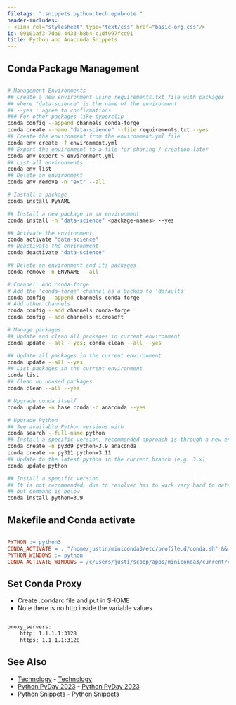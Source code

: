 ```yaml
---
filetags: ":snippets:python:tech:epubnote:"
header-includes:
- <link rel="stylesheet" type="text/css" href="basic-org.css"/>
id: 09101af3-7da0-4433-b8b4-c1df997fcd91
title: Python and Anaconda Snippets
---
```


<link rel="stylesheet" type="text/css" href="basic-org.css"/>

## Conda Package Management

``` bash

# Management Environments
## Create a new environment using requirements.txt file with packages
## where "data-science" is the name of the environment
## --yes : agree to confirmations
### For other packages like pyperclip
conda config --append channels conda-forge
conda create --name "data-science" --file requirements.txt --yes
## Create the environment from the environment.yml file
conda env create -f environment.yml
## Export the environment to a file for sharing / creation later
conda env export > environment.yml
## List all environments
conda env list
## Delete an environment
conda env remove -n "ext" --all

# Install a package
conda install PyYAML

## Install a new package in an environment
conda install -n "data-science" <package-names> --yes

## Activate the environment
conda activate "data-science"
## Deactivate the environment
conda deactivate "data-science"

## Delete an environment and its packages
conda remove -n ENVNAME --all

# Channel: Add conda-forge
# Add the 'conda-forge' channel as a backup to 'defaults'
conda config --append channels conda-forge
# Add other channels
conda config --add channels conda-forge
conda config --add channels microsoft

# Manage packages
## Update and clean all packages in current environment
conda update --all --yes; conda clean --all --yes

## Update all packages in the current environment
conda update --all --yes
## List packages in the current environment
conda list
## Clean up unused packages
conda clean --all --yes

# Upgrade conda itself
conda update -n base conda -c anaconda --yes

# Upgrade Python
## See available Python versions with
conda search --full-name python
## Install a specific version, recommended approach is through a new environment and not the current environment
conda create -n py3d9 python=3.9 anaconda
conda create -n py311 python=3.11
## Update to the latest python in the current branch (e.g. 3.x)
conda update python

## Install a specific version.
## It is not recommended, due to resolver has to work very hard to determine exactly which packages to upgrade
## but command is below
conda install python=3.9

```

## Makefile and Conda activate

``` makefile

PYTHON := python3
CONDA_ACTIVATE = . "/home/justin/miniconda3/etc/profile.d/conda.sh" && conda activate ext
PYTHON_WINDOWS := python
CONDA_ACTIVATE_WINDOWS = /c/Users/justi/scoop/apps/miniconda3/current/condabin/activate.bat ext

```

## Set Conda Proxy

- Create .condarc file and put in \$HOME
- Note there is no http inside the variable values

``` txt

proxy_servers:
    http: 1.1.1.1:3128
    https: 1.1.1.1:3128

```

## See Also

- [Technology](../600-technology) -
  [Technology](id:9092eabf-f6f5-4775-b8aa-6e78e74880c3)
- [Python PyDay 2023](../005-1-tech-python-pyday2023) - [Python PyDay
  2023](id:f8bc9ba2-948f-4b44-92f8-37bcea837b6e)
- [Python Snippets](../005-computer-snippets-python) - [Python
  Snippets](id:b775ff13-9b5b-4af4-9c2b-e98be0af5fdc)
